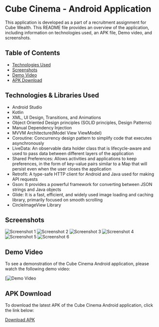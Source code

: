 # Cube Cinema - Android Application

This application is developed as a part of a recruitment assignment for Cube Wealth.
This README file provides an overview of the application, including information on technologies used, an APK file, Demo video, and screenshots.

## Table of Contents

- [Technologies Used](#technologies-used)
- [Screenshots](#screenshots)
- [Demo Video](#demo-video)
- [APK Download](#apk-download)

## Technologies & Libraries Used

- Android Studio
- Kotlin
- XML, UI Design, Transitions, and Animations
- Object Oriented Design principles (SOLID principles, Design Patterns)
- Manual Dependency Injection
- MVVM Architecture(Model View ViewModel)
- Coroutine: Concurrency design pattern to simplify code that executes asynchronously
- LiveData: An observable data holder class that is lifecycle-aware and used to pass data between different layers of the application
- Shared Preferences: Allows activities and applications to keep preferences, in the form of key-value pairs similar to a Map that will persist even when the user closes the application
- Retrofit: A type-safe HTTP client for Android and Java used for making API requests
- Gson: It provides a powerful framework for converting between JSON strings and Java objects
- Glide: It is a fast, efficient, and widely used image loading and caching library, primarily focused on smooth scrolling
- CircleImageView Library

## Screenshots

![Screenshot 1](s1.jpeg)
![Screenshot 2](s2.jpeg)
![Screenshot 3](s3.jpeg)
![Screenshot 4](s4.jpeg)
![Screenshot 5](s5.jpeg)
![Screenshot 6](s6.jpeg)

## Demo Video

To see a demonstration of the Cube Cinema Android application, please watch the following demo video:

[![Demo Video]()

## APK Download

To download the latest APK of the Cube Cinema Android application, click the link below:

[Download APK](https://drive.google.com/file/d/1tlCGETCNuj-tz1tbbQGcoqlgVBOkreE6/view?usp=sharing)

